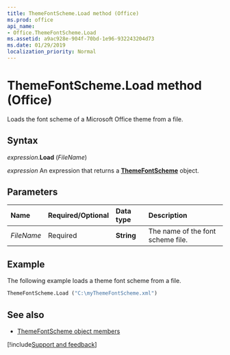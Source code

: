 ```yaml
---
title: ThemeFontScheme.Load method (Office)
ms.prod: office
api_name:
- Office.ThemeFontScheme.Load
ms.assetid: a9ac928e-904f-70bd-1e96-932243204d73
ms.date: 01/29/2019
localization_priority: Normal
---
```



# ThemeFontScheme.Load method (Office)

Loads the font scheme of a Microsoft Office theme from a file.


## Syntax

_expression_.**Load** (_FileName_)

_expression_ An expression that returns a **[ThemeFontScheme](Office.ThemeFontScheme.md)** object.


## Parameters

|Name|Required/Optional|Data type|Description|
|:-----|:-----|:-----|:-----|
| _FileName_|Required|**String**|The name of the font scheme file.|

## Example

The following example loads a theme font scheme from a file.


```vb
ThemeFontScheme.Load ("C:\myThemeFontScheme.xml")
```


## See also

- [ThemeFontScheme object members](overview/Library-Reference/themefontscheme-members-office.md)



[!include[Support and feedback](~/includes/feedback-boilerplate.md)]